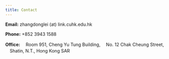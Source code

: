 ```yaml
---
title: Contact
---
```

**Email:** zhangdonglei (at) link.cuhk.edu.hk

**Phone:** +852 3943 1588

**Office:** 
　Room 951, Cheng Yu Tung Building,
　No. 12 Chak Cheung Street,
　Shatin, N.T., Hong Kong SAR
